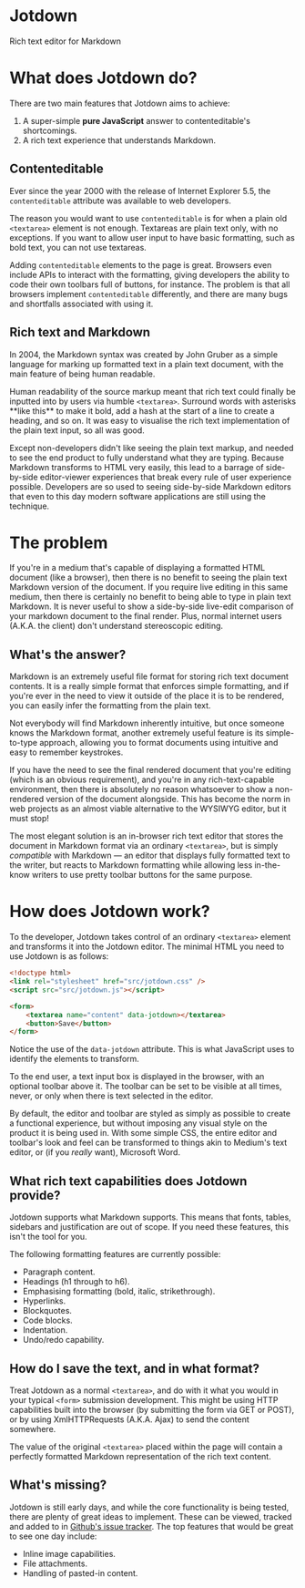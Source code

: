 # Jotdown
Rich text editor for Markdown

# What does Jotdown do?
There are two main features that Jotdown aims to achieve:

1. A super-simple **pure JavaScript** answer to contenteditable's shortcomings.
2. A rich text experience that understands Markdown.

## Contenteditable
Ever since the year 2000 with the release of Internet Explorer 5.5, the `contenteditable` attribute was available to web developers.

The reason you would want to use `contenteditable` is for when a plain old `<textarea>` element is not enough. Textareas are plain text only, with no exceptions. If you want to allow user input to have basic formatting, such as bold text, you can not use textareas.

Adding `contenteditable` elements to the page is great. Browsers even include APIs to interact with the formatting, giving developers the ability to code their own toolbars full of buttons, for instance. The problem is that all browsers implement `contenteditable` differently, and there are many bugs and shortfalls associated with using it.

## Rich text and Markdown
In 2004, the Markdown syntax was created by John Gruber as a simple language for marking up formatted text in a plain text document, with the main feature of being human readable.

Human readability of the source markup meant that rich text could finally be inputted into by users via humble `<textarea>`. Surround words with asterisks \*\*like this\*\* to make it bold, add a hash at the start of a line to create a heading, and so on. It was easy to visualise the rich text implementation of the plain text input, so all was good.

Except non-developers didn't like seeing the plain text markup, and needed to see the end product to fully understand what they are typing. Because Markdown transforms to HTML very easily, this lead to a barrage of side-by-side editor-viewer experiences that break every rule of user experience possible. Developers are so used to seeing side-by-side Markdown editors that even to this day modern software applications are still using the technique.

# The problem
If you're in a medium that's capable of displaying a formatted HTML document (like a browser), then there is no benefit to seeing the plain text Markdown version of the document. If you require live editing in this same medium, then there is certainly no benefit to being able to type in plain text Markdown.
It is never useful to show a side-by-side live-edit comparison of your markdown document to the final render. Plus, normal internet users (A.K.A. the client) don't understand stereoscopic editing.

## What's the answer?
Markdown is an extremely useful file format for storing rich text document contents. It is a really simple format that enforces simple formatting, and if you're ever in the need to view it outside of the place it is to be rendered, you can easily infer the formatting from the plain text.

Not everybody will find Markdown inherently intuitive, but once someone knows the Markdown format, another extremely useful feature is its simple-to-type approach, allowing you to format documents using intuitive and easy to remember keystrokes.

If you have the need to see the final rendered document that you're editing (which is an obvious requirement), and you're in any rich-text-capable environment, then there is absolutely no reason whatsoever to show a non-rendered version of the document alongside. This has become the norm in web projects as an almost viable alternative to the WYSIWYG editor, but it must stop!

The most elegant solution is an in-browser rich text editor that stores the document in Markdown format via an ordinary `<textarea>`, but is simply _compatible_ with Markdown — an editor that displays fully formatted text to the writer, but reacts to Markdown formatting while allowing less in-the-know writers to use pretty toolbar buttons for the same purpose.

# How does Jotdown work?
To the developer, Jotdown takes control of an ordinary `<textarea>` element and transforms it into the Jotdown editor. The minimal HTML you need to use Jotdown is as follows:

```html
<!doctype html>
<link rel="stylesheet" href="src/jotdown.css" />
<script src="src/jotdown.js"></script>

<form>
    <textarea name="content" data-jotdown></textarea>
    <button>Save</button>
</form>
```

Notice the use of the `data-jotdown` attribute. This is what JavaScript uses to identify the elements to transform.

To the end user, a text input box is displayed in the browser, with an optional toolbar above it. The toolbar can be set to be visible at all times, never, or only when there is text selected in the editor.

By default, the editor and toolbar are styled as simply as possible to create a functional experience, but without imposing any visual style on the product it is being used in. With some simple CSS, the entire editor and toolbar's look and feel can be transformed to things akin to Medium's text editor, or (if you _really_ want), Microsoft Word.

## What rich text capabilities does Jotdown provide?
Jotdown supports what Markdown supports. This means that fonts, tables, sidebars and justification are out of scope. If you need these features, this isn't the tool for you.

The following formatting features are currently possible:

+ Paragraph content.
+ Headings (h1 through to h6).
+ Emphasising formatting (bold, italic, strikethrough).
+ Hyperlinks.
+ Blockquotes.
+ Code blocks.
+ Indentation.
+ Undo/redo capability.

## How do I save the text, and in what format?
Treat Jotdown as a normal `<textarea>`, and do with it what you would in your typical `<form>` submission development. This might be using HTTP capabilities built into the browser (by submitting the form via GET or POST), or by using XmlHTTPRequests (A.K.A. Ajax) to send the content somewhere.

The value of the original `<textarea>` placed within the page will contain a perfectly formatted Markdown representation of the rich text content.

## What's missing?
Jotdown is still early days, and while the core functionality is being tested, there are plenty of great ideas to implement. These can be viewed, tracked and added to in [Github's issue tracker][issue-tracker]. The top features that would be great to see one day include:

+ Inline image capabilities.
+ File attachments.
+ Handling of pasted-in content.

[issue-tracker]: https://github.com/g105b/jotdown/issues